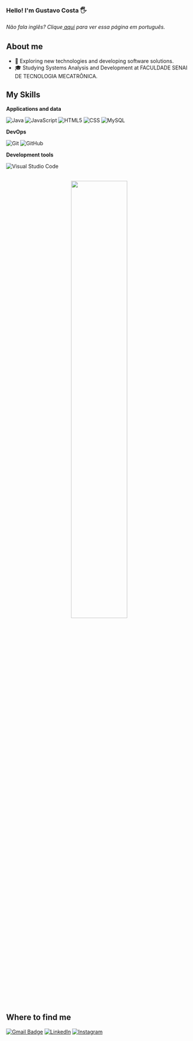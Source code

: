### Hello! I'm Gustavo Costa 🖐️

<h6> Não fala inglês? Clique<a href="https://github.com/gustacoosta"> aqui</a> para ver essa página em português. </h6>

## About me

- 🤔 Exploring new technologies and developing software solutions.
- 🎓 Studying Systems Analysis and Development at FACULDADE SENAI DE TECNOLOGIA MECATRÔNICA.

## My Skills

**Applications and data**

![Java](https://img.shields.io/badge/-Java-333333?style=flat&logo=Java&logoColor=007396)
![JavaScript](https://img.shields.io/badge/-JavaScript-333333?style=flat&logo=javascript)
![HTML5](https://img.shields.io/badge/-HTML5-333333?style=flat&logo=HTML5)
![CSS](https://img.shields.io/badge/-CSS-333333?style=flat&logo=CSS3&logoColor=1572B6)
![MySQL](https://img.shields.io/badge/-MySQL-333333?style=flat&logo=mysql)

**DevOps**

![Git](https://img.shields.io/badge/-Git-333333?style=flat&logo=git)
![GitHub](https://img.shields.io/badge/-GitHub-333333?style=flat&logo=github)

**Development tools**

![Visual Studio Code](https://img.shields.io/badge/-Visual%20Studio%20Code-333333?style=flat&logo=visual-studio-code&logoColor=007ACC)

<br/>

<div align="center" style="margin-bottom:100px">
   <img width=55% align="center" src="https://github-readme-streak-stats.herokuapp.com?user=gustacoosta&theme=radical&mode=weekly" />
</div>

## Where to find me

[![Gmail Badge](https://img.shields.io/badge/-costaagustavo9@gmail.com-006bed?style=flat-square&logo=Gmail&logoColor=white&link=mailto:costaagustavo9@gmail.com)](mailto:costaagustavo9@gmail.com)
[![LinkedIn](https://img.shields.io/badge/LinkedIn-0077B5?style=for-the-badge&logo=linkedin&logoColor=white)](https://www.linkedin.com/in/gustacoosta/ )
[![Instagram](https://img.shields.io/badge/Instagram-E4405F?style=for-the-badge&logo=instagram&logoColor=white)](https://www.instagram.com/gustacoosta_/)
